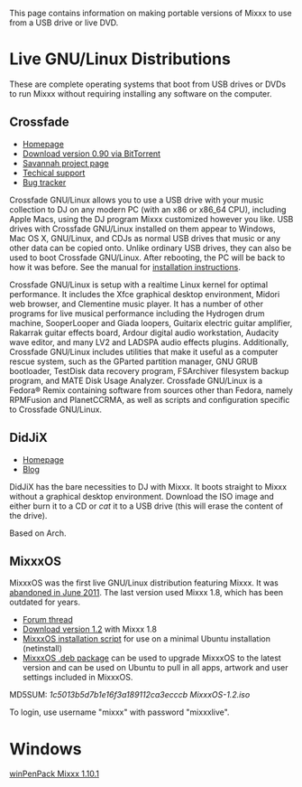 This page contains information on making portable versions of Mixxx to
use from a USB drive or live DVD.

# Live GNU/Linux Distributions

These are complete operating systems that boot from USB drives or DVDs
to run Mixxx without requiring installing any software on the computer.

## Crossfade

  - [Homepage](http://nongnu.org/crossfade/)
  - [Download version 0.90 via
    BitTorrent](http://linuxtracker.org/index.php?page=torrent-details&id=054465878ca40308a585654d3859786dfd79f133)
  - [Savannah project
    page](https://savannah.nongnu.org/projects/crossfade)
  - [Techical
    support](https://savannah.nongnu.org/support/?group=crossfade)
  - [Bug tracker](https://savannah.nongnu.org/bugs/?group=crossfade)

Crossfade GNU/Linux allows you to use a USB drive with your music
collection to DJ on any modern PC (with an x86 or x86\_64 CPU),
including Apple Macs, using the DJ program Mixxx customized however you
like. USB drives with Crossfade GNU/Linux installed on them appear to
Windows, Mac OS X, GNU/Linux, and CDJs as normal USB drives that music
or any other data can be copied onto. Unlike ordinary USB drives, they
can also be used to boot Crossfade GNU/Linux. After rebooting, the PC
will be back to how it was before. See the manual for [installation
instructions](http://nongnu.org/crossfade/crossfade-manual.html#installation).

Crossfade GNU/Linux is setup with a realtime Linux kernel for optimal
performance. It includes the Xfce graphical desktop environment, Midori
web browser, and Clementine music player. It has a number of other
programs for live musical performance including the Hydrogen drum
machine, SooperLooper and Giada loopers, Guitarix electric guitar
amplifier, Rakarrak guitar effects board, Ardour digital audio
workstation, Audacity wave editor, and many LV2 and LADSPA audio effects
plugins. Additionally, Crossfade GNU/Linux includes utilities that make
it useful as a computer rescue system, such as the GParted partition
manager, GNU GRUB bootloader, TestDisk data recovery program, FSArchiver
filesystem backup program, and MATE Disk Usage Analyzer. Crossfade
GNU/Linux is a Fedora® Remix containing software from sources other than
Fedora, namely RPMFusion and PlanetCCRMA, as well as scripts and
configuration specific to Crossfade GNU/Linux.

## DidJiX

  - [Homepage](http://easy.open.and.free.fr/didjix/)
  - [Blog](http://didjix.blogspot.com/)

DidJiX has the bare necessities to DJ with Mixxx. It boots straight to
Mixxx without a graphical desktop environment. Download the ISO image
and either burn it to a CD or *cat* it to a USB drive (this will erase
the content of the drive).

Based on Arch.

## MixxxOS

MixxxOS was the first live GNU/Linux distribution featuring Mixxx. It
was [abandoned in
June 2011](http://mixxx.org/forums/viewtopic.php?p=8056#p8056). The last
version used Mixxx 1.8, which has been outdated for years.

  - [Forum thread](http://mixxx.org/forums/viewtopic.php?t=1493)
  - [Download
    version 1.2](https://spideroak.com/share/JVUXQ6DYJ5JQ/MixxxOS/media/workspace/mixxxOS/MixxxOS-1.2/iso/MixxxOS-1.2.iso)
    with Mixxx 1.8
  - [MixxxOS installation
    script](https://spideroak.com/share/JVUXQ6DYJ5JQ/MixxxOS/media/workspace/mixxxOS/MixxxOS-1.2/installer/MixxxOS-installer.sh)
    for use on a minimal Ubuntu installation (netinstall)
  - [MixxxOS .deb
    package](https://spideroak.com/share/JVUXQ6DYJ5JQ/MixxxOS/media/workspace/mixxxOS/MixxxOS-1.2/packages/MixxxOS-desktop-1.2-lucid.deb)
    can be used to upgrade MixxxOS to the latest version and can be used
    on Ubuntu to pull in all apps, artwork and user settings included in
    MixxxOS.

MD5SUM: *1c5013b5d7b1e16f3a189112ca3ecccb MixxxOS-1.2.iso*

To login, use username "mixxx" with password "mixxxlive".

# Windows

[winPenPack
Mixxx 1.10.1](http://www.winpenpack.com/main/download.php?view.828)
